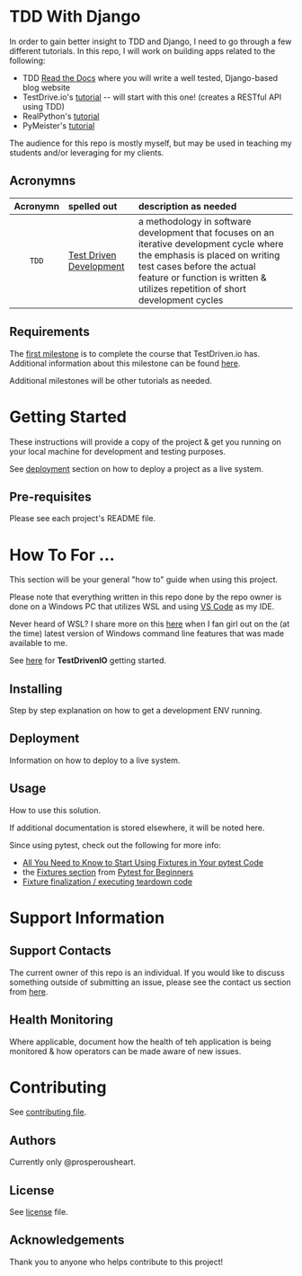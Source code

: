 # TDD With Django

In order to gain better insight to TDD and Django, I need to go through a few different tutorials. In this repo, I will work on building apps related to the following:
- TDD [Read the Docs](https://test-driven-django-development.readthedocs.io/en/latest/) where you will write a well tested, Django-based blog website
- TestDrive.io's [tutorial](https://testdriven.io/courses/tdd-django/getting-started/) -- will start with this one! (creates a RESTful API using TDD)
- RealPython's [tutorial](https://realpython.com/django-1-6-test-driven-development/)
- PyMeister's [tutorial](https://dev.to/pymeister/test-driven-development-with-django-32n8)

The audience for this repo is mostly myself, but may be used in teaching my students and/or leveraging for my clients.

## Acronymns

| Acronymn | spelled out | description as needed |
| :---: | :--- | :--- |
| `TDD` | [Test Driven Development](https://testdriven.io/test-driven-development/) | a methodology in software development that focuses on an iterative development cycle where the emphasis is placed on writing test cases before the actual feature or function is written & utilizes repetition of short development cycles |

## Requirements

The [first milestone](https://github.com/ProsperousHeart/tdd-django/milestone/1) is to complete the course that TestDriven.io has. Additional information about this milestone can be found [here](TestDrivenIO/README.md).

Additional milestones will be other tutorials as needed.

# Getting Started

These instructions will provide a copy of the project & get you running on your local machine for development and testing purposes.

See [deployment](#deployment) section on how to deploy a project as a live system.

## Pre-requisites

Please see each project's README file.

# How To For ...

This section will be your general "how to" guide when using this project.

Please note that everything written in this repo done by the repo owner is done on a Windows PC that utilizes WSL and using [VS Code](https://code.visualstudio.com/) as my IDE.

Never heard of WSL? I share more on this [here](https://prosperousheart.com/windows-terminal/) when I fan girl out on the (at the time) latest version of Windows command line features that was made available to me.

See [here](./TestDrivenIO/README.md#getting-started) for **TestDrivenIO** getting started.

## Installing

Step by step explanation on how to get a development ENV running.

## Deployment

Information on how to deploy to a live system.

## Usage

How to use this solution.

If additional documentation is stored elsewhere, it will be noted here.

Since using pytest, check out the following for more info:
- [All You Need to Know to Start Using Fixtures in Your pytest Code](https://pybit.es/articles/pytest-fixtures/)
- the [Fixtures section](https://testdriven.io/blog/pytest-for-beginners/#fixtures) from [Pytest for Beginners](https://testdriven.io/blog/pytest-for-beginners/)
- [Fixture finalization / executing teardown code](https://docs.pytest.org/en/latest/explanation/fixtures.html#improvements-over-xunit-style-setup-teardown-functions)

# Support Information

## Support Contacts

The current owner of this repo is an individual. If you would like to discuss something outside of submitting an issue, please see the contact us section from [here](https://resume.prosperousheart.com/).

## Health Monitoring

Where applicable, document how the health of teh application is being monitored & how operators can be made aware of new issues.

# Contributing

See [contributing file](contributing.md).

## Authors

Currently only @prosperousheart.

## License

See [license](license.md) file.

## Acknowledgements

Thank you to anyone who helps contribute to this project!
